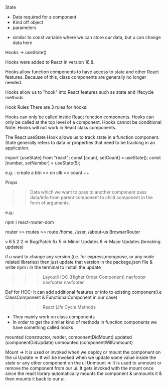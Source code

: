 State

- Data required for a component
- Kind off object
- parameters

* similar to const variable where we can store our data, but u can change data here

Hooks -> useState()

Hooks were added to React in version 16.8.

Hooks allow function components to have access to state and other React features. Because of this, class components are generally no longer needed.

Hooks allow us to "hook" into React features such as state and lifecycle methods.

Hook Rules
There are 3 rules for hooks:

Hooks can only be called inside React function components.
Hooks can only be called at the top level of a component.
Hooks cannot be conditional
Note: Hooks will not work in React class components.

The React useState Hook allows us to track state in a function component.
State generally refers to data or properties that need to be tracking in an application.

import {useState} from "react";
const [count, setCount] = useState(); <!-- count => var, setCount => func; -->
const [number, setNumber] = useState(5); <!-- indicates default value for number as 5. -->

e.g. : create a btn >> on clk >> count ++

Props

> > Data which we want to pass to another component
> > pass data/info from parent component to child component in the form of arguments.

e.g.: <FunctionalComponent name="rohan" company="dt" height={6} />


npm i react-router-dom

router >> routes >> route
                            /home, /user, /about-us
BrowserRouter

v 6.5.2
2 => Bug/Patch fix
5 => Minor Updates
6 => Major Updates (breaking updates)

if u want to change any version (i.e. for express,mongoose, or any node related libraries) then just update that version in the package.json file & write npm i in the terminal to install the update

>>> Layout/HOC (Higher Order Component)
nav<home>footer
nav<contact>footer
nav<about-us>footer

<base><home></base>
Def for HOC: It can add additional features or info to existing component(i.e ClassComponent & FunctionalComponent in our case)


>>> React Life Cycle Methods
* They mainly work on class components
* In order to get the similar kind of methods in function components we have something called hooks

mounted (constructor, render, componentDidMount)
updated (componentDidUpdate)
unmounted (componentWillUnmount)

Mount => It is used or invoked when we deploy or mount the component on the ui
Update => It will be invoked when we update some value inside the state or any other component on the ui
Unmount => It is used to unmount or remove the component from our ui. It gets invoked with the mount once since the react library automatically mounts the component & unmounts it & then mounts it back to our ui.